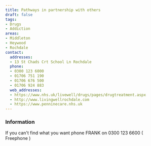 ```yaml
---
title: Pathways in partnership with others
draft: false
tags:
- Drugs
- Addiction
areas:
- Middleton
- Heywood
- Rochdale
contact:
  addresses:
  - 13 St Chads Crt School Ln Rochdale
  phone:
  - 0300 123 6000
  - 01706 751 190
  - 01706 676 500
  - 01706 924 883
  web_addresses:
  - https://www.nhs.uk/livewell/drugs/pages/drugtreatment.aspx
  - http://www.livingwellrochdale.com
  - https://www.penninecare.nhs.uk
---
```


### Information
If you can't find what you want phone FRANK
on 0300 123 6600 ( Freephone )
